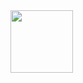 <link href="windows.css" rel="stylesheet">
<body>
  <img src="https://clipground.com/images/explorer-icon-clipart-5.jpg" class="icon" width="100" height="100"/>
</bdoY>
